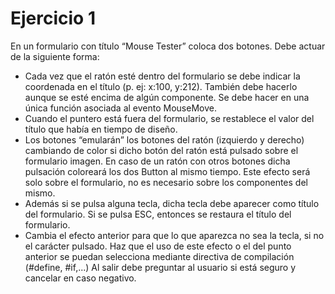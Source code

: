 ﻿# Ejercicio 1
En un formulario con título “Mouse Tester” coloca dos botones. Debe actuar de 
la siguiente forma:
- Cada vez que el ratón esté dentro del formulario se debe indicar la 
coordenada en el título (p. ej: x:100, y:212). También debe hacerlo aunque
se esté encima de algún componente. Se debe hacer en una única función 
asociada al evento MouseMove.
- Cuando el puntero está fuera del formulario, se restablece el valor del 
título que había en tiempo de diseño.
- Los botones “emularán” los botones del ratón (izquierdo y derecho) 
cambiando de color si dicho botón del ratón está pulsado sobre el 
formulario imagen. En caso de un ratón con otros botones dicha pulsación 
coloreará los dos Button al mismo tiempo. Este efecto será solo sobre el 
formulario, no es necesario sobre los componentes del mismo.
- Además si se pulsa alguna tecla, dicha tecla debe aparecer como título del
formulario. Si se pulsa ESC, entonces se restaura el título del formulario. 
- Cambia el efecto anterior para que lo que aparezca no sea la tecla, si no el
carácter pulsado. Haz que el uso de este efecto o el del punto anterior se 
puedan selecciona mediante directiva de compilación (#define, #if,...)
Al salir debe preguntar al usuario si está seguro y cancelar en caso negativo.